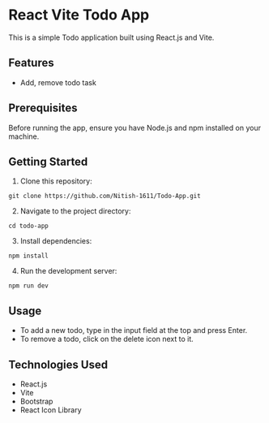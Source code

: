 # React Vite Todo App

This is a simple Todo application built using React.js and Vite.

## Features

- Add, remove todo task

## Prerequisites

Before running the app, ensure you have Node.js and npm installed on your machine.

## Getting Started

1. Clone this repository:
  ```
  git clone https://github.com/Nitish-1611/Todo-App.git
  ```

2. Navigate to the project directory:
 ```
cd todo-app
```

3. Install dependencies:
  ```
npm install
```

4. Run the development server:
```
npm run dev
```


## Usage

- To add a new todo, type in the input field at the top and press Enter.
- To remove a todo, click on the delete icon next to it.

## Technologies Used

- React.js
- Vite
- Bootstrap
- React Icon Library


